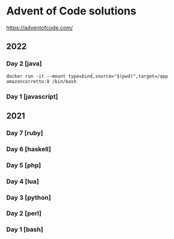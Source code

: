 # Advent of Code solutions

https://adventofcode.com/

## 2022

### Day 2 [java]

    docker run -it --mount type=bind,source="$(pwd)",target=/app amazoncorretto:8 /bin/bash

### Day 1 [javascript]

## 2021

### Day 7 [ruby]

### Day 6 [haskell]

### Day 5 [php]

### Day 4 [lua]

### Day 3 [python]

### Day 2 [perl]

### Day 1 [bash]

